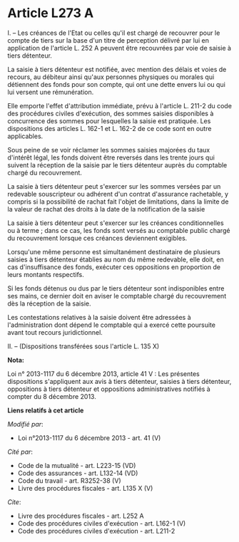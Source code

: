 # Article L273 A

I. – Les créances de l'Etat ou celles qu'il est chargé de recouvrer pour le compte de tiers sur la base d'un titre de
perception délivré par lui en application de l'article L. 252 A peuvent être recouvrées par voie de saisie à tiers
détenteur. 

La saisie à tiers détenteur est notifiée, avec mention des délais et voies de recours, au débiteur ainsi qu'aux personnes
physiques ou morales qui détiennent des fonds pour son compte, qui ont une dette envers lui ou qui lui versent une
rémunération. 

Elle emporte l'effet d'attribution immédiate, prévu à l'article L. 211-2 du code des procédures civiles d'exécution, des
sommes saisies disponibles à concurrence des sommes pour lesquelles la saisie est pratiquée. Les dispositions des articles L.
162-1 et L. 162-2 de ce code sont en outre applicables. 

Sous peine de se voir réclamer les sommes saisies majorées du taux d'intérêt légal, les fonds doivent être reversés dans les
trente jours qui suivent la réception de la saisie par le tiers détenteur auprès du comptable chargé du recouvrement. 

La saisie à tiers détenteur peut s'exercer sur les sommes versées par un redevable souscripteur ou adhérent d'un contrat
d'assurance rachetable, y compris si la possibilité de rachat fait l'objet de limitations, dans la limite de la valeur de
rachat des droits à la date de la notification de la saisie 

La saisie à tiers détenteur peut s'exercer sur les créances conditionnelles ou à terme ; dans ce cas, les fonds sont versés
au comptable public chargé du recouvrement lorsque ces créances deviennent exigibles. 

Lorsqu'une même personne est simultanément destinataire de plusieurs saisies à tiers détenteur établies au nom du même
redevable, elle doit, en cas d'insuffisance des fonds, exécuter ces oppositions en proportion de leurs montants respectifs. 

Si les fonds détenus ou dus par le tiers détenteur sont indisponibles entre ses mains, ce dernier doit en aviser le comptable
chargé du recouvrement dès la réception de la saisie. 

Les contestations relatives à la saisie doivent être adressées à l'administration dont dépend le comptable qui a exercé cette
poursuite avant tout recours juridictionnel. 

II. – (Dispositions transférées sous l'article L. 135 X)

**Nota:**

Loi n° 2013-1117 du 6 décembre 2013, article 41 V : Les présentes dispositions s'appliquent aux avis à tiers détenteur,
saisies à tiers détenteur, oppositions à tiers détenteur et oppositions administratives notifiés à compter du 8 décembre
2013.

**Liens relatifs à cet article**

_Modifié par_:

  - Loi n°2013-1117 du 6 décembre 2013 - art. 41 (V)

_Cité par_:

  - Code de la mutualité - art. L223-15 (VD)
  - Code des assurances - art. L132-14 (VD)
  - Code du travail - art. R3252-38 (V)
  - Livre des procédures fiscales - art. L135 X (V)

_Cite_:

  - Livre des procédures fiscales - art. L252 A
  - Code des procédures civiles d'exécution - art. L162-1 (V)
  - Code des procédures civiles d'exécution - art. L211-2
